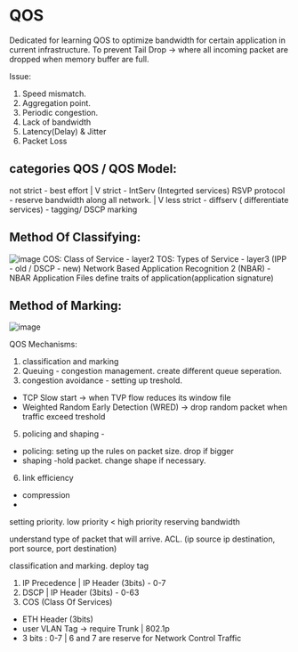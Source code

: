 # QOS
Dedicated for learning QOS to optimize bandwidth for certain application in current infrastructure.
To prevent Tail Drop -> where all incoming packet are dropped when memory buffer are full.

Issue:
1) Speed mismatch.
2) Aggregation point.
3) Periodic congestion.
4) Lack of bandwidth
5) Latency(Delay) & Jitter
6) Packet Loss

## categories QOS / QOS Model:
not strict - best effort
|
V
strict - IntServ (Integrted services) RSVP protocol - reserve bandwidth along all network.
|
V
less strict - diffserv ( differentiate services) - tagging/ DSCP marking 

## Method Of Classifying:
![image](https://user-images.githubusercontent.com/83261924/210411436-fc79c8a4-90d3-48e9-827e-618665249d28.png)
COS: Class of Service - layer2
TOS: Types of Service - layer3 (IPP - old / DSCP - new)
Network Based Application Recognition 2 (NBAR) - NBAR Application Files define traits of application(application signature)

## Method of Marking:
![image](https://user-images.githubusercontent.com/83261924/210452009-ca80c520-8f35-4e6e-a0b7-f9b7d7b22086.png)



QOS Mechanisms:
1) classification and marking
2) Queuing - congestion management. create different queue seperation.
3) congestion avoidance - setting up treshold.
- TCP Slow start -> when TVP flow reduces its window file
- Weighted Random Early Detection (WRED) -> drop random packet when traffic exceed treshold
5) policing and shaping - 
- policing: seting up the rules on packet size. drop if bigger
- shaping -hold packet. change shape if necessary.
6) link efficiency
- compression
- 


setting priority. low priority < high priority
reserving bandwidth

understand type of packet that will arrive.
ACL. (ip source ip destination, port source, port destination)

classification and marking. deploy tag
1) IP Precedence  | IP Header (3bits) - 0-7
2) DSCP | IP Header (3bits) - 0-63
3) COS (Class Of Services)
- ETH Header (3bits) 
- user VLAN Tag -> require Trunk | 802.1p
- 3 bits : 0-7 | 6 and 7 are reserve for Network Control Traffic
